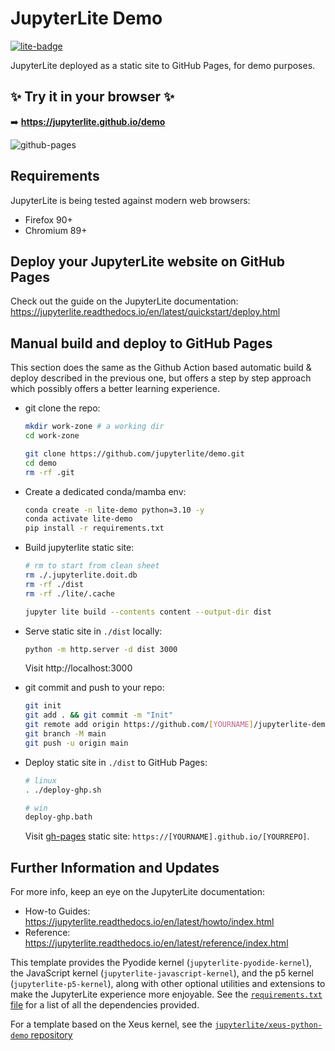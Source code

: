 # JupyterLite Demo

[![lite-badge](https://jupyterlite.rtfd.io/en/latest/_static/badge.svg)](https://jupyterlite.github.io/demo)

JupyterLite deployed as a static site to GitHub Pages, for demo purposes.

## ✨ Try it in your browser ✨

➡️ **https://jupyterlite.github.io/demo**

![github-pages](https://user-images.githubusercontent.com/591645/120649478-18258400-c47d-11eb-80e5-185e52ff2702.gif)

## Requirements

JupyterLite is being tested against modern web browsers:

- Firefox 90+
- Chromium 89+

## Deploy your JupyterLite website on GitHub Pages

Check out the guide on the JupyterLite documentation: https://jupyterlite.readthedocs.io/en/latest/quickstart/deploy.html

## Manual build and deploy to GitHub Pages

This section does the same as the Github Action based automatic build & deploy described in the previous one, but offers a step by step approach which possibly offers a better learning experience.

- git clone the repo:

  ```sh
  mkdir work-zone # a working dir
  cd work-zone

  git clone https://github.com/jupyterlite/demo.git
  cd demo
  rm -rf .git
  ```

- Create a dedicated conda/mamba env:

  ```sh
  conda create -n lite-demo python=3.10 -y
  conda activate lite-demo
  pip install -r requirements.txt
  ```

- Build jupyterlite static site:

  ```sh
  # rm to start from clean sheet
  rm ./.jupyterlite.doit.db
  rm -rf ./dist
  rm -rf ./lite/.cache

  jupyter lite build --contents content --output-dir dist
  ```

- Serve static site in `./dist` locally:

  ```sh
  python -m http.server -d dist 3000
  ```

  Visit http://localhost:3000

- git commit and push to your repo:

  ```sh
  git init
  git add . && git commit -m "Init"
  git remote add origin https://github.com/[YOURNAME]/jupyterlite-demo.git
  git branch -M main
  git push -u origin main
  ```

- Deploy static site in `./dist` to GitHub Pages:

  ```sh
  # linux
  . ./deploy-ghp.sh

  # win
  deploy-ghp.bath
  ```

  Visit [gh-pages](https://docs.github.com/en/pages) static site: `https://[YOURNAME].github.io/[YOURREPO]`.

## Further Information and Updates

For more info, keep an eye on the JupyterLite documentation:

- How-to Guides: https://jupyterlite.readthedocs.io/en/latest/howto/index.html
- Reference: https://jupyterlite.readthedocs.io/en/latest/reference/index.html

This template provides the Pyodide kernel (`jupyterlite-pyodide-kernel`), the JavaScript kernel (`jupyterlite-javascript-kernel`), and the p5 kernel (`jupyterlite-p5-kernel`), along with other
optional utilities and extensions to make the JupyterLite experience more enjoyable. See the
[`requirements.txt` file](requirements.txt) for a list of all the dependencies provided.

For a template based on the Xeus kernel, see the [`jupyterlite/xeus-python-demo` repository](https://github.com/jupyterlite/xeus-python-demo)


